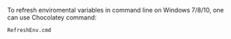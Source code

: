 To refresh enviromental variables in command line on Windows 7/8/10, one can use Chocolatey command:
```
RefreshEnv.cmd
```